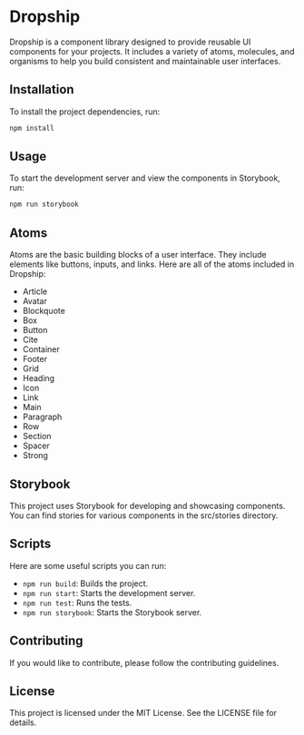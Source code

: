 # Dropship

Dropship is a component library designed to provide reusable UI components for your projects. It includes a variety of atoms, molecules, and organisms to help you build consistent and maintainable user interfaces.

## Installation
To install the project dependencies, run:

```sh
npm install
```

## Usage

To start the development server and view the components in Storybook, run:

```sh
npm run storybook
```

## Atoms

Atoms are the basic building blocks of a user interface. They include elements like buttons, inputs, and links. Here are all of the atoms included in Dropship:

- Article
- Avatar
- Blockquote
- Box
- Button
- Cite
- Container
- Footer
- Grid
- Heading
- Icon
- Link
- Main
- Paragraph
- Row
- Section
- Spacer
- Strong

## Storybook

This project uses Storybook for developing and showcasing components. You can find stories for various components in the src/stories directory.

## Scripts

Here are some useful scripts you can run:

- `npm run build`: Builds the project.
- `npm run start`: Starts the development server.
- `npm run test`: Runs the tests.
- `npm run storybook`: Starts the Storybook server.

## Contributing

If you would like to contribute, please follow the contributing guidelines.

## License

This project is licensed under the MIT License. See the LICENSE file for details.
